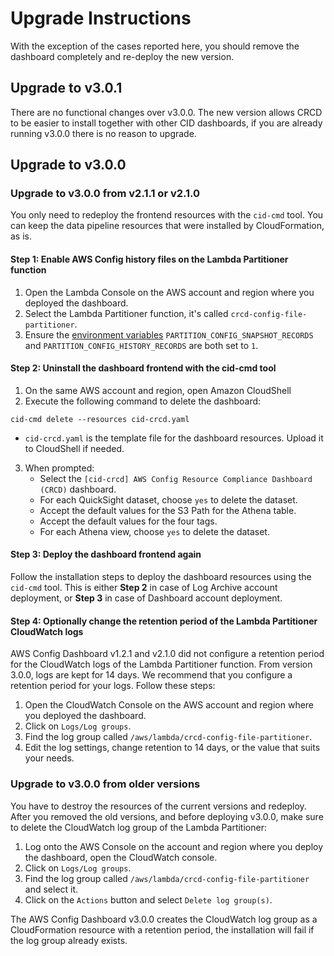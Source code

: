 # Upgrade Instructions
With the exception of the cases reported here, you should remove the dashboard completely and re-deploy the new version.

## Upgrade to v3.0.1
There are no functional changes over v3.0.0. The new version allows CRCD to be easier to install together with other CID dashboards, if you are already running v3.0.0 there is no reason to upgrade.

## Upgrade to v3.0.0

### Upgrade to v3.0.0 from v2.1.1 or v2.1.0
You only need to redeploy the frontend resources with the `cid-cmd` tool. You can keep the data pipeline resources that were installed by CloudFormation, as is.

#### Step 1: Enable AWS Config history files on the Lambda Partitioner function
1. Open the Lambda Console on the AWS account and region where you deployed the dashboard.
1. Select the Lambda Partitioner function, it's called `crcd-config-file-partitioner`.
1. Ensure the [environment variables](https://docs.aws.amazon.com/lambda/latest/dg/configuration-envvars.html) `PARTITION_CONFIG_SNAPSHOT_RECORDS` and `PARTITION_CONFIG_HISTORY_RECORDS` are both set to `1`.

#### Step 2: Uninstall the dashboard frontend with the cid-cmd tool
1. On the same AWS account and region, open Amazon CloudShell
1. Execute the following command to delete the dashboard:

```
cid-cmd delete --resources cid-crcd.yaml
```

* `cid-crcd.yaml` is the template file for the dashboard resources. Upload it to CloudShell if needed.

3. When prompted:
   - Select the `[cid-crcd] AWS Config Resource Compliance Dashboard (CRCD)` dashboard.
   - For each QuickSight dataset, choose `yes` to delete the dataset.
   - Accept the default values for the S3 Path for the Athena table.
   - Accept the default values for the four tags.
   - For each Athena view, choose `yes` to delete the dataset.

#### Step 3: Deploy the dashboard frontend again
Follow the installation steps to deploy the dashboard resources using the `cid-cmd` tool. This is either **Step 2** in case of Log Archive account deployment, or **Step 3** in case of Dashboard account deployment.

#### Step 4: Optionally change the retention period of the Lambda Partitioner CloudWatch logs
AWS Config Dashboard v1.2.1 and v2.1.0 did not configure a retention period for the CloudWatch logs of the Lambda Partitioner function. From version 3.0.0, logs are kept for 14 days. We recommend that you configure a retention period for your logs. Follow these steps:

1. Open the CloudWatch Console on the AWS account and region where you deployed the dashboard.
1. Click on `Logs/Log groups`.
1. Find the log group called `/aws/lambda/crcd-config-file-partitioner`.
1. Edit the log settings, change retention to 14 days, or the value that suits your needs.

### Upgrade to v3.0.0 from older versions
You have to destroy the resources of the current versions and redeploy. After you removed the old versions, and before deploying v3.0.0, make sure to delete the CloudWatch log group of the Lambda Partitioner:
1. Log onto the AWS Console on the account and region where you deploy the dashboard, open the CloudWatch console.
1. Click on `Logs/Log groups`.
1. Find the log group called `/aws/lambda/crcd-config-file-partitioner` and select it.
1. Click on the `Actions` button and select `Delete log group(s)`.

The AWS Config Dashboard v3.0.0 creates the CloudWatch log group as a CloudFormation resource with a retention period, the installation will fail if the log group already exists.